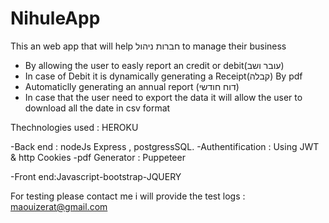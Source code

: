 # NihuleApp
This an web app that will help חברות ניהול to manage their business 
- By allowing the user to easly report an credit or debit(עובר ושב) 
- In case of Debit it is dynamically generating a Receipt(קבלה) By pdf
- Automaticlly generating an annual report (דוח חודשי)
- In case that the user need to export the data it will allow the user to download all the date in csv format

Thechnologies used :
HEROKU

-Back end : nodeJs Express , postgressSQL.
-Authentification : Using JWT & http Cookies
-pdf Generator : Puppeteer

-Front end:Javascript-bootstrap-JQUERY

For testing please contact me i will provide the test logs : maouizerat@gmail.com


